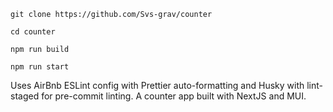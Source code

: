 `git clone https://github.com/Svs-grav/counter`

`cd counter`

`npm run build`

`npm run start`

Uses AirBnb ESLint config with Prettier auto-formatting and Husky with lint-staged for pre-commit linting. A counter app built with NextJS and MUI. 
